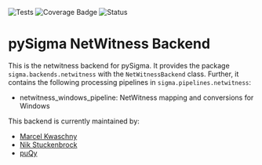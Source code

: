 ![Tests](https://github.com/marcelkwaschny/pySigma-backend-netwitness/actions/workflows/test.yml/badge.svg)
![Coverage Badge](https://img.shields.io/endpoint?url=https://gist.githubusercontent.com/marcelkwaschny/67d1a922faf7921cada718e3677c5b51/raw/marcelkwaschny-pySigma-backend-netwitness.json)
![Status](https://img.shields.io/badge/Status-pre--release-orange)

# pySigma NetWitness Backend

This is the netwitness backend for pySigma. It provides the package `sigma.backends.netwitness` with the `NetWitnessBackend` class.
Further, it contains the following processing pipelines in `sigma.pipelines.netwitness`:

* netwitness_windows_pipeline: NetWitness mapping and conversions for Windows

This backend is currently maintained by:

* [Marcel Kwaschny](https://github.com/marcelkwaschny/)
* [Nik Stuckenbrock](https://github.com/nikstuckenbrock/)
* [puQy](https://github.com/puQy/)